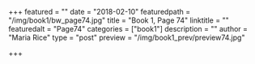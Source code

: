 +++
featured = ""
date = "2018-02-10"
featuredpath = "/img/book1/bw_page74.jpg"
title = "Book 1, Page 74"
linktitle = ""
featuredalt = "Page74"
categories = ["book1"]
description = ""
author = "Maria Rice"
type = "post"
preview = "/img/book1_prev/preview74.jpg"

+++


